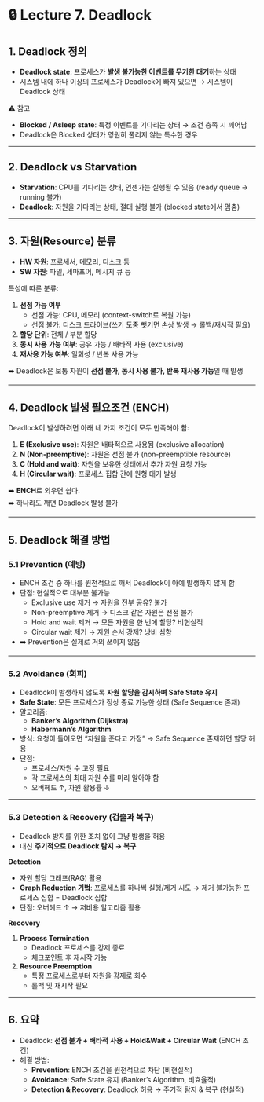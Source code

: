 # 🔒 Lecture 7. Deadlock

## 1. Deadlock 정의
- **Deadlock state**: 프로세스가 **발생 불가능한 이벤트를 무기한 대기**하는 상태  
- 시스템 내에 하나 이상의 프로세스가 Deadlock에 빠져 있으면 → 시스템이 Deadlock 상태  

⚠️ 참고  
- **Blocked / Asleep state**: 특정 이벤트를 기다리는 상태 → 조건 충족 시 깨어남  
- Deadlock은 Blocked 상태가 영원히 풀리지 않는 특수한 경우  

---

## 2. Deadlock vs Starvation
- **Starvation**: CPU를 기다리는 상태, 언젠가는 실행될 수 있음 (ready queue → running 불가)  
- **Deadlock**: 자원을 기다리는 상태, 절대 실행 불가 (blocked state에서 멈춤)  

---

## 3. 자원(Resource) 분류
- **HW 자원**: 프로세서, 메모리, 디스크 등  
- **SW 자원**: 파일, 세마포어, 메시지 큐 등  

특성에 따른 분류:
1. **선점 가능 여부**
   - 선점 가능: CPU, 메모리 (context-switch로 복원 가능)
   - 선점 불가: 디스크 드라이브(쓰기 도중 뺏기면 손상 발생 → 롤백/재시작 필요)  
2. **할당 단위**: 전체 / 부분 할당  
3. **동시 사용 가능 여부**: 공유 가능 / 배타적 사용 (exclusive)  
4. **재사용 가능 여부**: 일회성 / 반복 사용 가능  

➡️ Deadlock은 보통 자원이 **선점 불가, 동시 사용 불가, 반복 재사용 가능**일 때 발생  

---

## 4. Deadlock 발생 필요조건 (ENCH)
Deadlock이 발생하려면 아래 네 가지 조건이 모두 만족해야 함:  

1. **E (Exclusive use)**: 자원은 배타적으로 사용됨 (exclusive allocation)  
2. **N (Non-preemptive)**: 자원은 선점 불가 (non-preemptible resource)  
3. **C (Hold and wait)**: 자원을 보유한 상태에서 추가 자원 요청 가능  
4. **H (Circular wait)**: 프로세스 집합 간에 원형 대기 발생  

➡️ **ENCH**로 외우면 쉽다.  
➡️ 하나라도 깨면 Deadlock 발생 불가  

---

## 5. Deadlock 해결 방법
### 5.1 Prevention (예방)
- ENCH 조건 중 하나를 원천적으로 깨서 Deadlock이 아예 발생하지 않게 함  
- 단점: 현실적으로 대부분 불가능  
  - Exclusive use 제거 → 자원을 전부 공유? 불가  
  - Non-preemptive 제거 → 디스크 같은 자원은 선점 불가  
  - Hold and wait 제거 → 모든 자원을 한 번에 할당? 비현실적  
  - Circular wait 제거 → 자원 순서 강제? 낭비 심함  
- ➡️ Prevention은 실제로 거의 쓰이지 않음  

---

### 5.2 Avoidance (회피)
- Deadlock이 발생하지 않도록 **자원 할당을 감시하며 Safe State 유지**  
- **Safe State**: 모든 프로세스가 정상 종료 가능한 상태 (Safe Sequence 존재)  
- 알고리즘:
  - **Banker’s Algorithm (Dijkstra)**  
  - **Habermann’s Algorithm**  
- 방식: 요청이 들어오면 “자원을 준다고 가정” → Safe Sequence 존재하면 할당 허용  
- 단점:
  - 프로세스/자원 수 고정 필요  
  - 각 프로세스의 최대 자원 수를 미리 알아야 함  
  - 오버헤드 ↑, 자원 활용률 ↓  

---

### 5.3 Detection & Recovery (검출과 복구)
- Deadlock 방지를 위한 조치 없이 그냥 발생을 허용  
- 대신 **주기적으로 Deadlock 탐지 → 복구**  

**Detection**  
- 자원 할당 그래프(RAG) 활용  
- **Graph Reduction 기법**: 프로세스를 하나씩 실행/제거 시도 → 제거 불가능한 프로세스 집합 = Deadlock 집합  
- 단점: 오버헤드 ↑ → 저비용 알고리즘 활용  

**Recovery**  
1. **Process Termination**  
   - Deadlock 프로세스를 강제 종료  
   - 체크포인트 후 재시작 가능  
2. **Resource Preemption**  
   - 특정 프로세스로부터 자원을 강제로 회수  
   - 롤백 및 재시작 필요  

---

## 6. 요약
- Deadlock: **선점 불가 + 배타적 사용 + Hold&Wait + Circular Wait** (ENCH 조건)  
- 해결 방법:
  - **Prevention**: ENCH 조건을 원천적으로 차단 (비현실적)  
  - **Avoidance**: Safe State 유지 (Banker’s Algorithm, 비효율적)  
  - **Detection & Recovery**: Deadlock 허용 → 주기적 탐지 & 복구 (현실적)  
